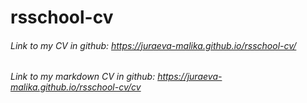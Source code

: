 # rsschool-cv
###### Link to my CV in github: https://juraeva-malika.github.io/rsschool-cv/
###### Link to my markdown CV in github: https://juraeva-malika.github.io/rsschool-cv/cv

